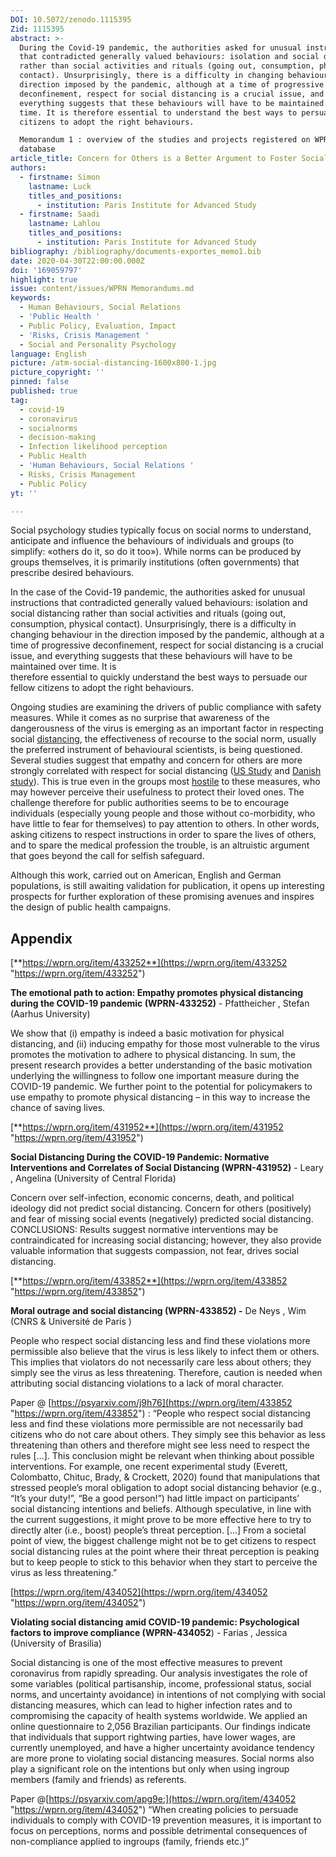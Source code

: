 ```yaml
---
DOI: 10.5072/zenodo.1115395
Zid: 1115395
abstract: >-
  During the Covid-19 pandemic, the authorities asked for unusual instructions
  that contradicted generally valued behaviours: isolation and social distancing
  rather than social activities and rituals (going out, consumption, physical
  contact). Unsurprisingly, there is a difficulty in changing behaviour in the
  direction imposed by the pandemic, although at a time of progressive
  deconfinement, respect for social distancing is a crucial issue, and
  everything suggests that these behaviours will have to be maintained over
  time. It is therefore essential to understand the best ways to persuade
  citizens to adopt the right behaviours.

  Memorandum 1 : overview of the studies and projects registered on WPRN
  database
article_title: Concern for Others is a Better Argument to Foster Social Distancing
authors:
  - firstname: Simon
    lastname: Luck
    titles_and_positions:
      - institution: Paris Institute for Advanced Study
  - firstname: Saadi
    lastname: Lahlou
    titles_and_positions:
      - institution: Paris Institute for Advanced Study
bibliography: /bibliography/documents-exportes_memo1.bib
date: 2020-04-30T22:00:00.000Z
doi: '169059797'
highlight: true
issue: content/issues/WPRN Memorandums.md
keywords:
  - Human Behaviours, Social Relations
  - 'Public Health '
  - Public Policy, Evaluation, Impact
  - 'Risks, Crisis Management '
  - Social and Personality Psychology
language: English
picture: /atm-social-distancing-1600x800-1.jpg
picture_copyright: ''
pinned: false
published: true
tag:
  - covid-19
  - coronavirus
  - socialnorms
  - decision-making
  - Infection likelihood perception
  - Public Health
  - 'Human Behaviours, Social Relations '
  - Risks, Crisis Management
  - Public Policy
yt: ''

---
```


Social psychology studies typically focus on social norms to understand, anticipate and influence the behaviours of individuals and groups (to simplify: «others do it, so do it too»). While norms can be produced by groups themselves, it is primarily institutions (often governments) that prescribe desired behaviours.

In the case of the Covid-19 pandemic, the authorities asked for unusual instructions that contradicted generally valued behaviours: isolation and social distancing rather than social activities and rituals (going out, consumption, physical contact). Unsurprisingly, there is a difficulty in changing behaviour in the direction imposed by the pandemic, although at a time of progressive deconfinement, respect for social distancing is a crucial issue, and everything suggests that these behaviours will have to be maintained over time. It is  
therefore essential to quickly understand the best ways to persuade our fellow citizens to adopt the right behaviours.

Ongoing studies are examining the drivers of public compliance with safety measures. While it comes as no surprise that awareness of the dangerousness of the virus is emerging as an important factor in respecting social [distancing](https://wprn.org/item/433852 "wprn 433852"), the effectiveness of recourse to the social norm, usually the preferred instrument of behavioural scientists, is being questioned. Several studies suggest that empathy and concern for others are more strongly correlated with respect for social distancing ([US Study](https://wprn.org/item/431952 "wprn 431952") and [Danish study](https://wprn.org/item/433252 "wprn 433252")). This is true even in the groups most [hostile](https://wprn.org/item/434052 "wprn 434052") to these measures, who may however perceive their usefulness to protect their loved ones. The challenge therefore for public authorities seems to be  to encourage individuals (especially young people and those without co-morbidity, who have little to fear for themselves) to pay attention to others. In other words, asking citizens to respect instructions in order to spare the lives of others, and to spare the medical profession the trouble, is an altruistic argument that goes beyond the call for selfish safeguard.

Although this work, carried out on American, English and German populations, is still awaiting validation for publication, it opens up interesting prospects for further exploration of these promising avenues and inspires the design of public health campaigns.

## Appendix

[**https://wprn.org/item/433252**](https://wprn.org/item/433252 "https://wprn.org/item/433252")

**The emotional path to action: Empathy promotes physical distancing during the COVID-19 pandemic (WPRN-433252)** - Pfattheicher , Stefan (Aarhus University)

We show that (i) empathy is indeed a basic motivation for physical distancing, and (ii) inducing empathy for those most vulnerable to the virus promotes the motivation to adhere to physical distancing. In sum, the present research provides a better understanding of the basic motivation underlying the willingness to follow one important measure during the COVID-19 pandemic. We further point to the potential for policymakers to use empathy to promote physical distancing – in this way to increase the chance of saving lives.

[**https://wprn.org/item/431952**](https://wprn.org/item/431952 "https://wprn.org/item/431952")

**Social Distancing During the COVID-19 Pandemic: Normative Interventions and Correlates of Social Distancing (WPRN-431952)** - Leary , Angelina (University of Central Florida)

Concern over self-infection, economic concerns, death, and political ideology did not predict social distancing. Concern for others (positively) and fear of missing social events (negatively) predicted social distancing. CONCLUSIONS: Results suggest normative interventions may be contraindicated for increasing social distancing; however, they also provide valuable information that suggests compassion, not fear, drives social distancing.

[**https://wprn.org/item/433852**](https://wprn.org/item/433852 "https://wprn.org/item/433852")

**Moral outrage and social distancing (WPRN-433852) -** De Neys , Wim (CNRS & Université de Paris )

People who respect social distancing less and find these violations more permissible also believe that the virus is less likely to infect them or others. This implies that violators do not necessarily care less about others; they simply see the virus as less threatening. Therefore, caution is needed when attributing social distancing violations to a lack of moral character.

Paper @ [https://psyarxiv.com/j9h76](https://wprn.org/item/433852 "https://wprn.org/item/433852") : “People who respect social distancing less and find these violations more permissible are not necessarily bad citizens who do not care about others. They simply see this behavior as less threatening than others and therefore might see less need to respect the rules \[…\]. This conclusion might be relevant when thinking about possible interventions. For example, one recent experimental study (Everett, Colombatto, Chituc, Brady, & Crockett, 2020) found that manipulations that stressed people’s moral obligation to adopt social distancing behavior (e.g., “It’s your duty!”, “Be a good person!”) had little impact on participants’ social distancing intentions and beliefs. Although speculative, in line with the current suggestions, it might prove to be more effective here to try to directly alter (i.e., boost) people’s threat perception. \[…\] From a societal point of view, the biggest challenge might not be to get citizens to respect social distancing rules at the point where their threat perception is peaking but to keep people to stick to this behavior when they start to perceive the virus as less threatening.”

[https://wprn.org/item/434052](https://wprn.org/item/434052 "https://wprn.org/item/434052")

**Violating social distancing amid COVID-19 pandemic: Psychological factors to improve compliance (WPRN-434052**) - Farias , Jessica (University of Brasilia)

Social distancing is one of the most effective measures to prevent coronavirus from rapidly spreading. Our analysis investigates the role of some variables (political partisanship, income, professional status, social norms, and uncertainty avoidance) in intentions of not complying with social distancing measures, which can lead to higher infection rates and to compromising the capacity of health systems worldwide. We applied an online questionnaire to 2,056 Brazilian participants. Our findings indicate that individuals that support rightwing parties, have lower wages, are currently unemployed, and have a higher uncertainty avoidance tendency are more prone to violating social distancing measures. Social norms also play a significant role on the intentions but only when using ingroup members (family and friends) as referents.

Paper @[https://psyarxiv.com/apg9e:](https://wprn.org/item/434052 "https://wprn.org/item/434052") “When creating policies to persuade individuals to comply with COVID-19 prevention measures, it is important to focus on perceptions, norms and possible detrimental consequences of non-compliance applied to ingroups (family, friends etc.)”